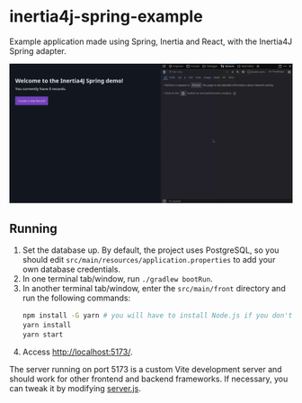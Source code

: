 # inertia4j-spring-example

Example application made using Spring, Inertia and React, with the Inertia4J Spring adapter.

![Demo](https://github.com/Inertia4J/inertia4j-spring-example/blob/assets/Demo.gif)

## Running

1. Set the database up. By default, the project uses PostgreSQL, so you should edit
   `src/main/resources/application.properties` to add your own database credentials.
2. In one terminal tab/window, run `./gradlew bootRun`.
3. In another terminal tab/window, enter the `src/main/front` directory and run the following commands:
    ```sh
    npm install -G yarn # you will have to install Node.js if you don't have it already
    yarn install
    yarn start
    ```
4. Access [http://localhost:5173/](http://localhost:5173/).

The server running on port 5173 is a custom Vite development server and should work for other frontend and backend frameworks.
If necessary, you can tweak it by modifying [server.js](/src/main/front/server.js).
